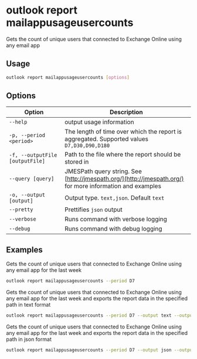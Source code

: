 # outlook report mailappusageusercounts

Gets the count of unique users that connected to Exchange Online using any email app

## Usage

```sh
outlook report mailappusageusercounts [options]
```

## Options

Option|Description
------|-----------
`--help`|output usage information
`-p, --period <period>`|The length of time over which the report is aggregated. Supported values `D7,D30,D90,D180`
`-f, --outputFile [outputFile]`|Path to the file where the report should be stored in
`--query [query]`|JMESPath query string. See [http://jmespath.org/](http://jmespath.org/) for more information and examples
`-o, --output [output]`|Output type. `text,json`. Default `text`
`--pretty`|Prettifies `json` output
`--verbose`|Runs command with verbose logging
`--debug`|Runs command with debug logging

## Examples

Gets the count of unique users that connected to Exchange Online using any email app for the last week

```sh
outlook report mailappusageusercounts --period D7
```

Gets the count of unique users that connected to Exchange Online using any email app for the last week and exports the report data in the specified path in text format

```sh
outlook report mailappusageusercounts --period D7 --output text --outputFile "mailappusageusercounts.txt"
```

Gets the count of unique users that connected to Exchange Online using any email app for the last week and exports the report data in the specified path in json format

```sh
outlook report mailappusageusercounts --period D7 --output json --outputFile "mailappusageusercounts.json"
```
